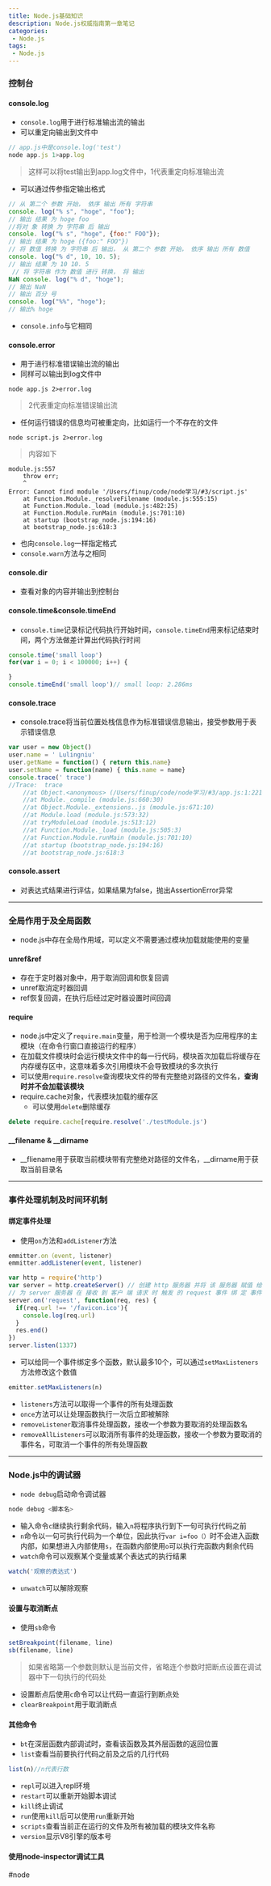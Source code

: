 ```yaml
---
title: Node.js基础知识
description: Node.js权威指南第一章笔记
categories:
 - Node.js
tags:
 - Node.js
---
```


### 控制台
#### console.log
* `console.log`用于进行标准输出流的输出
* 可以重定向输出到文件中
```js
// app.js中是console.log('test')
node app.js 1>app.log
```
> 这样可以将test输出到app.log文件中，1代表重定向标准输出流  
* 可以通过传参指定输出格式
```js
// 从 第二个 参数 开始， 依序 输出 所有 字符串 
console. log("% s", "hoge", "foo"); 
// 输出 结果 为 hoge foo 
//将对 象 转换 为 字符串 后 输出 
console. log("% s", "hoge", {foo:" FOO"}); 
// 输出 结果 为 hoge ({foo:" FOO"}) 
// 将 数值 转换 为 字符串 后 输出， 从 第二个 参数 开始， 依序 输出 所有 数值 
console. log("% d", 10, 10. 5); 
// 输出 结果 为 10 10. 5
 // 将 字符串 作为 数值 进行 转换， 将 输出 
NaN console. log("% d", "hoge"); 
// 输出 NaN 
// 输出 百分 号 
console. log("%%", "hoge"); 
// 输出% hoge
```
* `console.info`与它相同

#### console.error
* 用于进行标准错误输出流的输出
* 同样可以输出到log文件中
```shell
node app.js 2>error.log
```
> 2代表重定向标准错误输出流  
* 任何运行错误的信息均可被重定向，比如运行一个不存在的文件
```shell
node script.js 2>error.log
```
> 内容如下  
```
module.js:557
    throw err;
    ^
Error: Cannot find module '/Users/finup/code/node学习/#3/script.js'
    at Function.Module._resolveFilename (module.js:555:15)
    at Function.Module._load (module.js:482:25)
    at Function.Module.runMain (module.js:701:10)
    at startup (bootstrap_node.js:194:16)
    at bootstrap_node.js:618:3
```
* 也向`console.log`一样指定格式
* `console.warn`方法与之相同

#### console.dir
* 查看对象的内容并输出到控制台

#### console.time&console.timeEnd
* `console.time`记录标记代码执行开始时间，`console.timeEnd`用来标记结束时间，两个方法做差计算出代码执行时间
```js
console.time('small loop')
for(var i = 0; i < 100000; i++) {

}
console.timeEnd('small loop')// small loop: 2.286ms

```

#### console.trace
* console.trace将当前位置处栈信息作为标准错误信息输出，接受参数用于表示错误信息
```js
var user = new Object()
user.name = ' Lulingniu'
user.getName = function() { return this.name}
user.setName = function(name) { this.name = name}
console.trace(' trace')
//Trace:  trace
    //at Object.<anonymous> (/Users/finup/code/node学习/#3/app.js:1:221)
    //at Module._compile (module.js:660:30)
    //at Object.Module._extensions..js (module.js:671:10)
    //at Module.load (module.js:573:32)
    //at tryModuleLoad (module.js:513:12)
    //at Function.Module._load (module.js:505:3)
    //at Function.Module.runMain (module.js:701:10)
    //at startup (bootstrap_node.js:194:16)
    //at bootstrap_node.js:618:3
```

#### console.assert
* 对表达式结果进行评估，如果结果为false，抛出AssertionError异常
- - - -
### 全局作用于及全局函数
* node.js中存在全局作用域，可以定义不需要通过模块加载就能使用的变量
#### unref&ref
* 存在于定时器对象中，用于取消回调和恢复回调
* unref取消定时器回调
* ref恢复回调，在执行后经过定时器设置时间回调

#### require
* node.js中定义了`require.main`变量，用于检测一个模块是否为应用程序的主模块（在命令行窗口直接运行的程序）
* 在加载文件模块时会运行模块文件中的每一行代码，模块首次加载后将缓存在内存缓存区中，这意味着多次引用模块不会导致模块的多次执行
* 可以使用`require.resolve`查询模块文件的带有完整绝对路径的文件名，**查询时并不会加载该模块**
* require.cache对象，代表模块加载的缓存区
	* 可以使用`delete`删除缓存
```js
delete require.cache[require.resolve('./testModule.js')
```

#### __filename & __dirname
* __fliename用于获取当前模块带有完整绝对路径的文件名，__dirname用于获取当前目录名
- - - -
### 事件处理机制及时间环机制
#### 绑定事件处理
* 使用`on`方法和`addListener`方法
```js
emmitter.on（event, listener)
emmitter.addListener(event, listener)
```
```js
var http = require('http')
var server = http.createServer() // 创建 http 服务器 并将 该 服务器 赋值 给 变量 server
// 为 server 服务器 在 接收 到 客户 端 请求 时 触发 的 request 事件 绑 定 事件 处理 函数
server.on('request', function(req, res) {
  if(req.url !== '/favicon.ico'){
    console.log(req.url)
  }
  res.end()
})
server.listen(1337)
```
* 可以给同一个事件绑定多个函数，默认最多10个，可以通过`setMaxListeners`方法修改这个数值
```js
emitter.setMaxListeners(n)
```
* `listeners`方法可以取得一个事件的所有处理函数
* `once`方法可以让处理函数执行一次后立即被解除
* `removeListener`取消事件处理函数，接收一个参数为要取消的处理函数名
* `removeAllListeners`可以取消所有事件的处理函数，接收一个参数为要取消的事件名，可取消一个事件的所有处理函数
- - - -
### Node.js中的调试器
* `node debug`启动命令调试器
```js
node debug <脚本名>
```
* 输入命令`c`继续执行剩余代码，输入`n`将程序执行到下一句可执行代码之前
* `n`命令以一句可执行代码为一个单位，因此执行`var i=foo（）`时不会进入函数内部，如果想进入内部使用`s`，在函数内部使用`o`可以执行完函数内剩余代码
* `watch`命令可以观察某个变量或某个表达式的执行结果
```js
watch('观察的表达式')
```
* `unwatch`可以解除观察

#### 设置与取消断点
* 使用`sb`命令
```js
setBreakpoint(filename, line)
sb(filename, line)
```
> 如果省略第一个参数则默认是当前文件，省略连个参数时把断点设置在调试器中下一句执行的代码处  
* 设置断点后使用`c`命令可以让代码一直运行到断点处
* `clearBreakpoint`用于取消断点

#### 其他命令
* `bt`在深层函数内部调试时，查看该函数及其外层函数的返回位置
* `list`查看当前要执行代码之前及之后的几行代码
```js
list(n)//n代表行数
```
* `repl`可以进入repl环境
* `restart`可以重新开始脚本调试
* `kill`终止调试
* `run`使用`kill`后可以使用`run`重新开始
* `scripts`查看当前正在运行的文件及所有被加载的模块文件名称
* `version`显示V8引擎的版本号

#### 使用node-inspector调试工具











#node